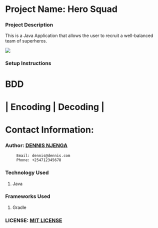 # Project Name: Hero Squad


### Project Description
This is a Java Application that allows the user to recruit a well-balanced team of superheros.

<img src="images/hero-squad.png">

### Setup Instructions


# BDD

# | Encoding |  Decoding |



# Contact Information:
### Author: [DENNIS NJENGA](https://github.com/deepeters)

         Email: dennis@dennis.com
         Phone: +254712345678

### Technology Used
1. Java

### Frameworks Used
1. Gradle

### LICENSE: [MIT LICENSE](https://raw.githubusercontent.com/deepeters/hero-squad/master/LICENSE)